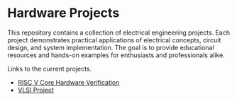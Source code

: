 # Hardware Projects

This repository contains a collection of electrical engineering projects. Each project demonstrates practical applications of electrical concepts, circuit design, and system implementation. The goal is to provide educational resources and hands-on examples for enthusiasts and professionals alike.

Links to the current projects.

- [RISC V Core Hardware Verification](https://alison0704.github.io/RISC-V-Core/)
- [VLSI Project](https://alison0704.github.io/VLSI-Project/)
